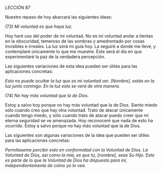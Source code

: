 *LECCIÓN 87*

Nuestro repaso de hoy abarcará las siguientes ideas:

(73) *Mi voluntad es que haya luz.*

Hoy haré uso del poder de mi voluntad. No es mi voluntad andar a tientas en la obscuridad, temeroso de las sombras y amedrentado por cosas invisibles e irreales. La luz será mi guía hoy. La seguiré a donde me lleve, y contemplaré únicamente lo que me muestre. Éste será el día en que experimentaré la paz de la verdadera percepción.

Las siguientes variaciones de esta idea pueden ser útiles para las aplicaciones concretas:

_Esto no puede ocultar la luz que es mi voluntad ver._
_[Nombre], estás en la luz junto conmigo._
_En la luz esto se verá de otra manera._


(74) *No hay más voluntad que la de Dios.*

Estoy a salvo hoy porque no hay más voluntad que la de Dios. Siento miedo sólo cuando creo que hay otra voluntad. Trato de atacar únicamente cuando tengo miedo, y sólo cuando trato de atacar puedo creer que mi eterna seguridad se ve amenazada. Hoy reconoceré que nada de esto ha ocurrido. Estoy a salvo porque no hay más voluntad que la de Dios.

Las siguientes son algunas variaciones de la idea que pueden ser útiles para las aplicaciones concretas:

_Permítaseme percibir esto en conformidad con la Voluntad de Dios._
_La Voluntad de Dios, así como la mía, es que tú, [nombre], seas Su Hijo._
_Esto es parte de lo que la Voluntad de Dios ha dispuesto para mí, independientemente de cómo yo lo vea._